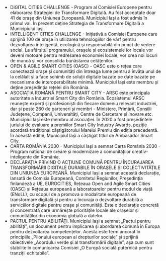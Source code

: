 * DIGITAL CITIES CHALLENGE - Program al Comisiei Europene pentru elaborarea Strategiei de Transformare Digitală. Au fost acceptate doar 41 de orașe din Uniunea Europeană. Municipiul Iași a fost admis în primul val. În prezent deține Strategia de Transformare Digitală a Municipiului Iași.
* INTELLIGENT CITIES CHALLENGE - Inițiativă a Comisiei Europene care sprijină 100 de orașe în utilizarea tehnologiilor de vârf pentru dezvoltarea inteligentă, ecologică și responsabilă din punct de vedere social. La sfârșitul programului, orașele și ecosistemele lor locale vor deveni motoare pentru redresarea economiei locale, vor crea noi locuri de muncă și vor consolida bunăstarea cetățenilor.
* OPEN & AGILE SMART CITIES (OASC) - OASC este o rețea care conectează orașe și comunități din întreaga lume pentru a învăța unul de la celălalt și a face schimb de soluții digitale bazate pe date bazate pe mecanisme de interoperabilitate minimă. Municipiul Iași este membru și deține președinția rețelei din România.
* ASOCIAȚIA ROMÂNĂ PENTRU SMART CITY - ARSC este principala autoritate a Industriei Smart City din România. Ecosistemul ARSC reunește experți și profesioniști din fiecare domeniu relevant industriei, dar și peste 260 de parteneri și membri - Ministere, Primării, Consilii Județene, Companii, Universități, Centre de Cercetare și Inovare etc. Municipiul Iași este membru al asociației. În 2020 a fost președintele juriului de evaluare a premiilor Smart City Industry Awards, poziție acordată tradițional câștigătorului Marelui Premiu din ediția precedentă. În această ediție, Municipiul Iași a câștigat titlul de Ambasador Smart City.
* CARTA ROMÂNIA 2030 - Municipiul Iași a semnat Carta România 2030 - Program național de creare și modernizare a comunităților creativ-inteligente din România.
* DECLARAȚIA PRIVIND O ACȚIUNE COMUNĂ PENTRU ÎNCURAJAREA TRANSFORMĂRII DIGITALE DURABILE ÎN ORAȘELE ȘI COLECTIVITĂȚILE DIN UNIUNEA EUROPEANĂ. Municipiul Iași a semnat această declarație, lansată de Comisia Europeană, Comitetul Regiunilor, Președinția finlandeză a UE, EUROCITIES, Rețeaua Open and Agile Smart Cities (OASC) și Rețeaua europeană a laboratoarelor pentru modul de viață (ENoLL), cu scopul de a promova o modalitate europeană de transformare digitală și pentru a încuraja o dezvoltare durabilă a serviciilor digitale pentru orașe și comunități. Este o declarație concretă și concentrată care urmărește prioritățile locale ale orașelor și comunităților din economia globală a datelor.
* PACTUL PENTRU ABILITĂȚI. Municipiul Iași a semnat „Pactul pentru abilități”, un document pentru implicarea și abordarea comună în Europa pentru dezvoltarea competențelor. Acesta este ferm ancorat în principiile „Pilonului european al drepturilor sociale” și sprijină obiectivele „Acordului verde și al transformării digitale”, așa cum sunt stabilite în comunicarea Comisiei „O Europă socială puternică pentru tranziții echitabile”.
